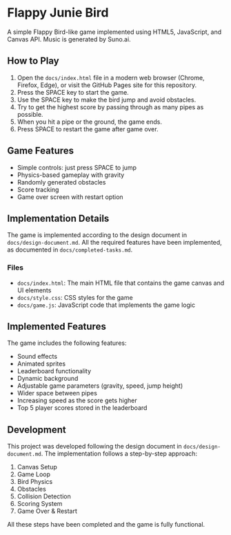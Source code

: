 # Flappy Junie Bird

A simple Flappy Bird-like game implemented using HTML5, JavaScript, and Canvas API.
Music is generated by Suno.ai.

## How to Play

1. Open the `docs/index.html` file in a modern web browser (Chrome, Firefox, Edge), or visit the GitHub Pages site for this repository.
2. Press the SPACE key to start the game.
3. Use the SPACE key to make the bird jump and avoid obstacles.
4. Try to get the highest score by passing through as many pipes as possible.
5. When you hit a pipe or the ground, the game ends.
6. Press SPACE to restart the game after game over.

## Game Features

- Simple controls: just press SPACE to jump
- Physics-based gameplay with gravity
- Randomly generated obstacles
- Score tracking
- Game over screen with restart option

## Implementation Details

The game is implemented according to the design document in `docs/design-document.md`. All the required features have been implemented, as documented in `docs/completed-tasks.md`.

### Files

- `docs/index.html`: The main HTML file that contains the game canvas and UI elements
- `docs/style.css`: CSS styles for the game
- `docs/game.js`: JavaScript code that implements the game logic

## Implemented Features

The game includes the following features:
- Sound effects
- Animated sprites
- Leaderboard functionality
- Dynamic background
- Adjustable game parameters (gravity, speed, jump height)
- Wider space between pipes
- Increasing speed as the score gets higher
- Top 5 player scores stored in the leaderboard

## Development

This project was developed following the design document in `docs/design-document.md`. The implementation follows a step-by-step approach:

1. Canvas Setup
2. Game Loop
3. Bird Physics
4. Obstacles
5. Collision Detection
6. Scoring System
7. Game Over & Restart

All these steps have been completed and the game is fully functional.
